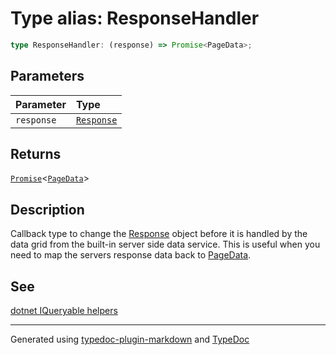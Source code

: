 # Type alias: ResponseHandler

```ts
type ResponseHandler: (response) => Promise<PageData>;
```

## Parameters

| Parameter | Type |
| :------ | :------ |
| `response` | [`Response`]( https://developer.mozilla.org/docs/Web/API/Response ) |

## Returns

[`Promise`]( https://developer.mozilla.org/docs/Web/JavaScript/Reference/Global_Objects/Promise )\<[`PageData`](../interfaces/PageData.md)\>

## Description

Callback type to change the [Response](https://developer.mozilla.org/docs/Web/API/Response)
object before it is handled by the data grid from the built-in server side data service.
This is useful when you need to map the servers response data back to [PageData](../interfaces/PageData.md).

## See

[dotnet IQueryable helpers](https://www.nuget.org/packages/DataGridVueDotnet/0.0.1-alpha)

***

Generated using [typedoc-plugin-markdown](https://www.npmjs.com/package/typedoc-plugin-markdown) and [TypeDoc](https://typedoc.org/)
